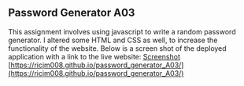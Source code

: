 ## Password Generator A03
This assignment involves using javascript to write a random password generator. I altered some HTML and CSS as well, to increase the functionality of the website. Below is a screen shot of the deployed application with a link to the live website:
[Screenshot](/images/.png)
[https://ricjm008.github.io/password_generator_A03/](https://ricjm008.github.io/password_generator_A03/)
